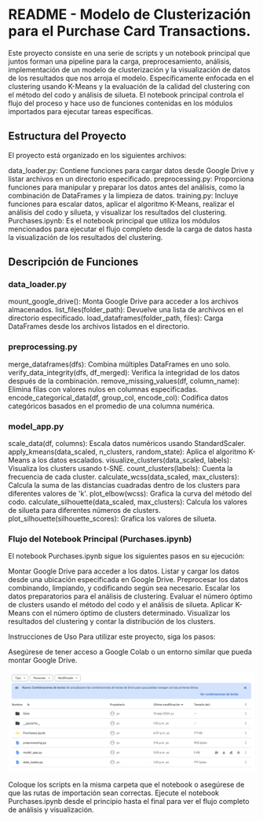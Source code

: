 # README - Modelo de Clusterización para el Purchase Card Transactions.


Este proyecto consiste en una serie de scripts y un notebook principal que juntos forman una pipeline para la carga, preprocesamiento, análisis, implementación de un modelo de clusterización y la visualización de datos de los resultados que nos arroja el modelo. Específicamente enfocada en el clustering usando K-Means y la evaluación de la calidad del clustering con el método del codo y análisis de silueta. El notebook principal controla el flujo del proceso y hace uso de funciones contenidas en los módulos importados para ejecutar tareas específicas.

## Estructura del Proyecto
El proyecto está organizado en los siguientes archivos:

data_loader.py: Contiene funciones para cargar datos desde Google Drive y listar archivos en un directorio especificado.
preprocessing.py: Proporciona funciones para manipular y preparar los datos antes del análisis, como la combinación de DataFrames y la limpieza de datos.
training.py: Incluye funciones para escalar datos, aplicar el algoritmo K-Means, realizar el análisis del codo y silueta, y visualizar los resultados del clustering.
Purchases.ipynb: Es el notebook principal que utiliza los módulos mencionados para ejecutar el flujo completo desde la carga de datos hasta la visualización de los resultados del clustering.

## Descripción de Funciones
### data_loader.py

mount_google_drive(): Monta Google Drive para acceder a los archivos almacenados.
list_files(folder_path): Devuelve una lista de archivos en el directorio especificado.
load_dataframes(folder_path, files): Carga DataFrames desde los archivos listados en el directorio.

### preprocessing.py

merge_dataframes(dfs): Combina múltiples DataFrames en uno solo.
verify_data_integrity(dfs, df_merged): Verifica la integridad de los datos después de la combinación.
remove_missing_values(df, column_name): Elimina filas con valores nulos en columnas especificadas.
encode_categorical_data(df, group_col, encode_col): Codifica datos categóricos basados en el promedio de una columna numérica.

### model_app.py

scale_data(df, columns): Escala datos numéricos usando StandardScaler.
apply_kmeans(data_scaled, n_clusters, random_state): Aplica el algoritmo K-Means a los datos escalados.
visualize_clusters(data_scaled, labels): Visualiza los clusters usando t-SNE.
count_clusters(labels): Cuenta la frecuencia de cada cluster.
calculate_wcss(data_scaled, max_clusters): Calcula la suma de las distancias cuadradas dentro de los clusters para diferentes valores de 'k'.
plot_elbow(wcss): Grafica la curva del método del codo.
calculate_silhouette(data_scaled, max_clusters): Calcula los valores de silueta para diferentes números de clusters.
plot_silhouette(silhouette_scores): Grafica los valores de silueta.

### Flujo del Notebook Principal (Purchases.ipynb)
El notebook Purchases.ipynb sigue los siguientes pasos en su ejecución:

Montar Google Drive para acceder a los datos.
Listar y cargar los datos desde una ubicación especificada en Google Drive.
Preprocesar los datos combinando, limpiando, y codificando según sea necesario.
Escalar los datos preparatorios para el análisis de clustering.
Evaluar el número óptimo de clusters usando el método del codo y el análisis de silueta.
Aplicar K-Means con el número óptimo de clusters determinado.
Visualizar los resultados del clustering y contar la distribución de los clusters.

Instrucciones de Uso
Para utilizar este proyecto, siga los pasos:

Asegúrese de tener acceso a Google Colab o un entorno similar que pueda montar Google Drive.

![Descripción alternativa](images/IMG1.png)

Coloque los scripts en la misma carpeta que el notebook o asegúrese de que las rutas de importación sean correctas.
Ejecute el notebook Purchases.ipynb desde el principio hasta el final para ver el flujo completo de análisis y visualización.

